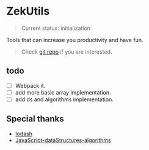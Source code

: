 # ZekUtils

> Current status: initialization

Tools that can increase you productivity and have fun.

> Check [git repo](https://github.com/Zach-Ma/ZekUtils) if you are interested.

## todo

- [ ] Webpack it.
- [ ] add more basic array implementation.
- [ ] add ds and algorithms implementation.

## Special thanks

- [lodash](https://github.com/lodash/lodash)
- [JavaScript-dataStructures-algorithms](https://github.com/loiane/javascript-datastructures-algorithms)